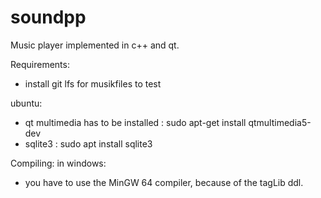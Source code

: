 # soundpp
Music player implemented in c++ and qt.

Requirements:
- install git lfs for musikfiles to test 

ubuntu:
- qt multimedia has to be installed : sudo apt-get install qtmultimedia5-dev
- sqlite3 : sudo apt install sqlite3

Compiling:
in windows:
- you have to use the MinGW 64 compiler, because of the tagLib ddl. 


